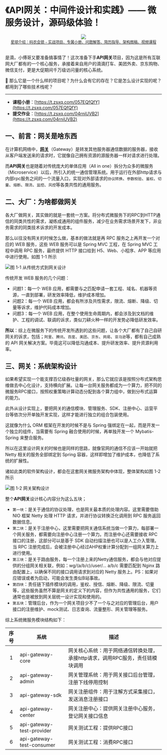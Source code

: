 # 《API网关：中间件设计和实践》—— 微服务设计，源码级体验！

<div align="center">
    <img src="https://bugstack.cn/images/article/assembly/api-gateway/api-gateway-logo.png?raw=true">
    <div style="font-size: 12px;"><a href="https://t.zsxq.com/Ja27ujq">星球介绍：码农会锁 - 实战项目、专属小册、问题解答、简历指导、架构图稿、视频课程</a></div>
</div>

<br/>

是滴，小傅哥又要准备搞事情了！这次准备下手**API网关**项目，因为这是所有互联网大厂都有的一个核心服务，承接着来自用户的滴滴打车、美团外卖、京东购物、微信支付，更是大促期间千万级访问量的核心系统。

🤔 那么它是一个什么样的项目呢？为什么会有它的存在？它是怎么设计实现的呢？都用到了哪些技术栈呢？

---

- **课程小册**：[https://t.zsxq.com/057EQfQfY](https://t.zsxq.com/057EQfQfY)
- **提交作业**：[https://t.zsxq.com/04rniUVB2](https://t.zsxq.com/04rniUVB2)

## 一、前言：网关是啥东西

在计算机网络中，[**网关**](https://zh.wikipedia.org/wiki/%E7%BD%91%E5%85%B3)（Gateway）是转发其他服务器通信数据的服务器，接收从客户端发送来的请求时，它就像自己拥有资源的源服务器一样对请求进行处理。

而**API网关**也是随着对传统庞大的单体应用（All in one）拆分为众多的微服务（Microservice）以后，所引入的统一通信管理系统。用于运行在外部http请求与内部rpc服务之间的一个流量入口，实现对外部请求的`协议转换`、`参数校验`、`鉴权`、`切量`、`熔断`、`限流`、`监控`、`风控`等各类共性的通用服务。

## 二、大厂：为啥都做网关

各大厂做网关，其实做的就是一套统一方案。将分布式微服务下的RPC到HTTP通信的同类共性的需求，凝练成通用的组件服务，减少在业务需求场景开发下，非业务需求的同类技术诉求的开发成本。

那么以往没有网关的时候怎么做，基本的做法就是再 RPC 服务之上再开发一个对应的 WEB 服务，这些 WEB 服务可以是 Spring MVC 工程，在 Spring MVC 工程中调用 RPC 服务，最终提供 HTTP 接口给到 H5、Web、小程序、APP 等应用中进行使用。如图 1-1 所示

![图 1-1 从传统方式到网关设计](https://bugstack.cn/images/article/assembly/api-gateway/api-gateway-220809-01.png)

传统开发 WEB 服务的几个问题：
- 问题1：每一个 WEB 应用，都需要与之匹配申请一套工程、域名、机器等资源，一直到部署，研发效率降低，维护成本增加。
- 问题2：每一个 WEB 应用，都会有所涉及共性需求，限流、熔断、降级、切量等诉求，维护代码成本增加。
- 问题3：每一个 WEB 应用，在整个使用生命周期内，都会涉及到文档的维护、工程的调试、联调的诉求，类似刀耕火种一样的开发势必降低研发效率。

**所以**：综上在微服务下的传统开发所遇到的这些问题，让各个大厂都有了自己自研网关的诉求，包括；`阿里`、`腾讯`、`百度`、`美团`、`京东`、`网易`、`亚马逊`等，都有自己成熟的 API 网关解决方案。毕竟这可以降低沟通成本、提升研发效率、提升资源利用率。

## 三、网关：系统架构设计

如果希望实现一个能支撑百亿级吞吐量的网关，那么它就应该是按照分布式架构思维做去中心化设计，支持横向扩展。让每一台网关服务都成为一个算力，把不同的微服务RPC接口，按照权重策略计算动态分配到各个算力组中，做到分布式运算的能力。

此外从设计实现上，要把网关的通信模块、管理服务、SDK、注册中心、运营平台等依次分开单独开发实现，这样才能进行独立的组合包装使用。

这就像为什么 ORM 框架在开发的时候不是与 Spring 强绑定在一起，而是开发一个独立的组件，当需要有 Spring 融合使用的时候，再单独开发一个 Mybatis-Spring 来整合服务。

所以在这里设计网关的时候也是同样的思路，就像官网的通信不应该一开始就把 Netty 相关的服务全部绑定到 Spring 容器，这样即增加了维护成本，也降低了系统的扩展性。

诸如此类的软件架构设计，都会在这套网关微服务架构中体现，整体架构如图 1-2 所示

![图 1-2 网关架构设计](https://bugstack.cn/images/article/assembly/api-gateway/api-gateway-220809-02.png)

整个**API网关**设计核心内容分为这么五块；
- `第一块`：是关于通信的协议处理，也是网关最本质的处理内容。这里需要借助 NIO 框架 Netty 处理 HTTP 请求，并进行协议转换泛化调用到 RPC 服务返回数据信息。
- `第二块`：是关于注册中心，这里需要把网关通信系统当做一个算力，每部署一个网关服务，都需要向注册中心注册一个算力。而注册中心还需要接收 RPC 接口的注册，这部分可以是基于 SDK 自动扫描注册也可以是人工介入管理。当 RPC 注册完成后，会被注册中心经过AHP权重计算分配到一组网关算力上进行使用。
- `第三块`：是关于路由服务，每一个注册上来的Netty通信服务，都会与他对应提供的分组网关相关联，例如：wg/(a/b/c)/user/... a/b/c 需要匹配到 Nginx 路由配置上，以确保不同的接口调用请求到对应的 Netty 服务上。PS：如果对应错误或者为启动，可能会发生类似B站事故。
- `第四块`：责任链下插件模块的调用，鉴权、授信、熔断、降级、限流、切量等，这些服务虽然不算是网关的定义下的内容，但作为共性通用的服务，它们通常也是被放到网关层统一设计实现和使用的。
- `第五块`：管理后台，作为一个网关项目少不了一个与之对应的管理后台，用户接口的注册维护、mock测试、日志查询、流量整形、网关管理等服务。

综上系统微服务模块结构如下：

| 序号 | 系统               | 描述                                                         |
| :----: | ------------------ | ------------------------------------------------------------ |
| 1    | api-gateway-core   | 网关核心系统：用于网络通信转换处理，承接http请求，调用RPC服务，责任链模块调用 |
| 2    | api-gateway-admin  | 网关管理系统：用于网关接口后台管理，注册下线停用控制         |
| 3    | api-gateway-sdk    | 网关注册组件：用于注解方式采集接口，发送消息注册接口         |
| 4    | api-gateway-center | 网关注册中心：提供网关注册中心服务，登记网关接口信息         |
| 5    | api-gateway-test-provider | 网关测试工程：提供RPC接口        |
| 6    | api-gateway-test-consumer | 网关测试工程：消费RPC接口         |

